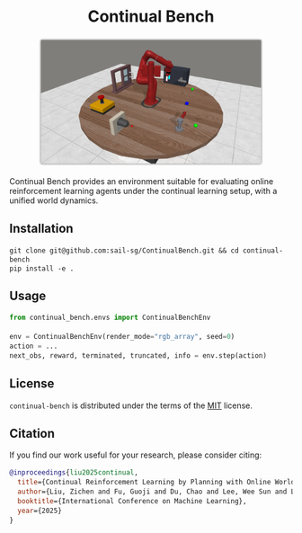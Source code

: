 <div align="center">

# Continual Bench

</div>

<p align="center">
  <img src="./illustration.jpg" width=80%/>
</p>

Continual Bench provides an environment suitable for evaluating online reinforcement learning agents under the continual learning setup, with a unified world dynamics.

## Installation

```console
git clone git@github.com:sail-sg/ContinualBench.git && cd continual-bench
pip install -e .
```

## Usage

```python
from continual_bench.envs import ContinualBenchEnv

env = ContinualBenchEnv(render_mode="rgb_array", seed=0)
action = ...
next_obs, reward, terminated, truncated, info = env.step(action)
```

## License

`continual-bench` is distributed under the terms of the [MIT](https://spdx.org/licenses/MIT.html) license.

## Citation

If you find our work useful for your research, please consider citing:

```bibtex
@inproceedings{liu2025continual,
  title={Continual Reinforcement Learning by Planning with Online World Models},
  author={Liu, Zichen and Fu, Guoji and Du, Chao and Lee, Wee Sun and Lin, Min},
  booktitle={International Conference on Machine Learning},
  year={2025}
}
```
